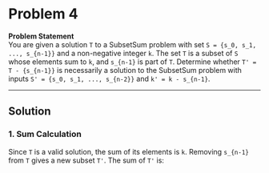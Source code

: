 # Problem 4

**Problem Statement**  
You are given a solution `T` to a SubsetSum problem with set `S = {s_0, s_1, ..., s_{n-1}}` and a non-negative integer `k`. The set `T` is a subset of `S` whose elements sum to `k`, and `s_{n-1}` is part of `T`. Determine whether `T' = T - {s_{n-1}}` is necessarily a solution to the SubsetSum problem with inputs `S' = {s_0, s_1, ..., s_{n-2}}` and `k' = k - s_{n-1}`.

---

## Solution

### 1. **Sum Calculation**  
Since `T` is a valid solution, the sum of its elements is `k`. Removing `s_{n-1}` from `T` gives a new subset `T'`. The sum of `T'` is:
